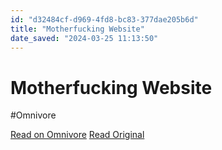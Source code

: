 ```yaml
---
id: "d32484cf-d969-4fd8-bc83-377dae205b6d"
title: "Motherfucking Website"
date_saved: "2024-03-25 11:13:50"
---
```


# Motherfucking Website
#Omnivore

[Read on Omnivore](https://omnivore.app/me/motherfucking-website-18e75510e1f)
[Read Original](https://motherfuckingwebsite.com)

